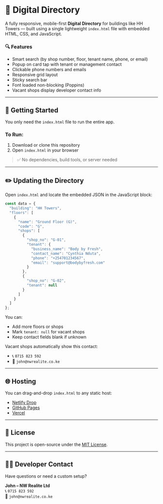 # 🏢 Digital Directory

A fully responsive, mobile-first **Digital Directory** for buildings like HH Towers — built using a single lightweight `index.html` file with embedded HTML, CSS, and JavaScript.

### 🔍 Features
- Smart search (by shop number, floor, tenant name, phone, or email)
- Popup on card tap with tenant or management contact
- Clickable phone numbers and emails
- Responsive grid layout
- Sticky search bar
- Font loaded non-blocking (Poppins)
- Vacant shops display developer contact info

---

## 🚀 Getting Started

You only need the `index.html` file to run the entire app.

### To Run:
1. Download or clone this repository
2. Open `index.html` in your browser

> ✅ No dependencies, build tools, or server needed

---

## ✏️ Updating the Directory

Open `index.html` and locate the embedded JSON in the JavaScript block:

```js
const data = {
  "building": "HH Towers",
  "floors": [
    {
      "name": "Ground Floor (G)",
      "code": "G",
      "shops": [
        {
          "shop_no": "G-01",
          "tenant": {
            "business_name": "Body by Fresh",
            "contact_name": "Cynthia Nduta",
            "phone": "+254701234567",
            "email": "support@bodybyfresh.com"
          }
        },
        {
          "shop_no": "G-02",
          "tenant": null
        }
      ]
    }
  ]
};
```

You can:
- Add more floors or shops
- Mark `tenant: null` for vacant shops
- Keep contact fields blank if unknown

Vacant shops automatically show this contact:
- 📞 `0715 823 592`
- 📧 `john@nwrealite.co.ke`

---

## 🌐 Hosting

You can drag-and-drop `index.html` to any static host:
- [Netlify Drop](https://app.netlify.com/drop)
- [GitHub Pages](https://pages.github.com)
- [Vercel](https://vercel.com)

---

## 📄 License

This project is open-source under the [MIT License](LICENSE).

---

## 👨‍💻 Developer Contact

Have questions or need a custom setup?

**John – NW Realite Ltd**  
📞 `0715 823 592`  
📧 `john@nwrealite.co.ke`

